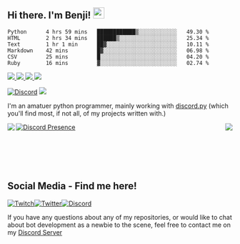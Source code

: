 ## Hi there. I'm Benji! <img src="https://media.giphy.com/media/hvRJCLFzcasrR4ia7z/giphy.gif" width="25px">

<!--START_SECTION:waka-->

```text
Python      4 hrs 59 mins   ████████████▒░░░░░░░░░░░░   49.30 %
HTML        2 hrs 34 mins   ██████▒░░░░░░░░░░░░░░░░░░   25.34 %
Text        1 hr 1 min      ██▓░░░░░░░░░░░░░░░░░░░░░░   10.11 %
Markdown    42 mins         █▓░░░░░░░░░░░░░░░░░░░░░░░   06.98 %
CSV         25 mins         █░░░░░░░░░░░░░░░░░░░░░░░░   04.20 %
Ruby        16 mins         ▓░░░░░░░░░░░░░░░░░░░░░░░░   02.74 %
```

<!--END_SECTION:waka-->


<a href="https://www.linkedin.com/in/benjamin-campbell-wilson-115a67177/">
  <img src="https://img.icons8.com/material-outlined/30/689d6a/linkedin.png"/>
</a>
<a href="https://twitter.com/BritishBenji">
  <img src="https://img.icons8.com/material-outlined/30/689d6a/twitter.png"/>
</a>
<a href="https://Ko-fi.com/britishbenji">
<img src="https://img.icons8.com/material-outlined/30/689d6a/cafe.png"/>
</a>
<a href="https://www.twitch.tv/britishbenji">
    <img src="https://img.icons8.com/material-outlined/24/689d6a/twitch.png"/>
  </a>
  
[![Discord](https://img.shields.io/discord/853638415039463464.svg?label=&logo=discord&logoColor=ffffff&color=7389D8&labelColor=6A7EC2)](https://discord.gg/qBq2WSsgvv)
![](https://visitor-badge.glitch.me/badge?page_id=britishbenji)

I'm an amatuer python programmer, mainly working with [discord.py](https://github.com/Rapptz/discord.py) (which you'll find most, if not all, of my projects written with.)

<div>
<img align="left" src="https://github-readme-stats.vercel.app/api?username=britishbenji&count_private=true"><img align="right" src="https://lastfm-recently-played.vercel.app/api?user=BritishBenji">
  
[![Discord Presence](https://lanyard-profile-readme.vercel.app/api/400912133367529472)](https://discord.com/users/400912133367529472)

</div>

<br><br><br><br>
## Social Media - Find me here! 
<a href="https://twitch.tv/britishbenji"><img alt="Twitch" src="https://img.shields.io/badge/BritishBenji-%239146FF.svg?style=for-the-badge&logo=Twitch&logoColor=white"/></a><a href="https://twitter.com/britishbenji"><img alt="Twitter" src="https://img.shields.io/badge/BritishBenji-%231DA1F2.svg?style=for-the-badge&logo=Twitter&logoColor=white"/></a><a href="https://discord.gg/qBq2WSsgvv"><img alt="Discord" src="https://img.shields.io/badge/Discord Server-%237289DA.svg?style=for-the-badge&logo=discord&logoColor=white"/></a><a href="https://Ko-fi.com/britishbenji"></a>

If you have any questions about any of my repositories, or would like to chat about bot development as a newbie to the scene, 
feel free to contact me on my [Discord Server](https://discord.gg/qBq2WSsgvv)

